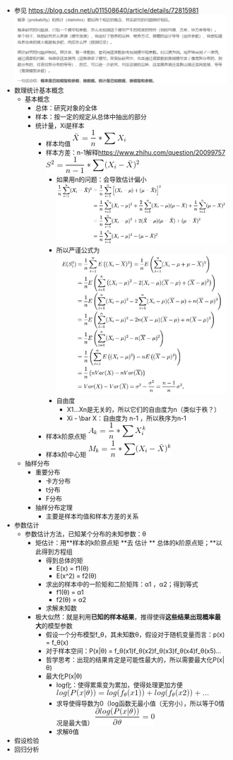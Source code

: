 - 参见  <a  href="https://blog.csdn.net/u011508640/article/details/72815981">https://blog.csdn.net/u011508640/article/details/72815981</a> ![image.jpg](../assets/8951eb2f-83ca-4dad-8b58-9deecd90915b-1115003.jpg)
- 数理统计基本概念
    - 基本概念
        - 总体：研究对象的全体
        - 样本：按一定的规定从总体中抽出的部分
        - 统计量，Xi是样本
            - 样本均值 ![image.jpg](../assets/61b78588-bb5a-4186-a3dd-b960051151d9-1115003.jpg)
            - 样本方差：n-1解释<a  href="https://www.zhihu.com/question/20099757">https://www.zhihu.com/question/20099757</a> ![image.jpg](../assets/7b9759fb-e308-468b-88a0-5e96fd13776c-1115003.jpg)
                - 如果用n的问题：会导致估计偏小 ![image.jpg](../assets/32224027-aff9-43ff-a50c-38175beb3b54-1115003.jpg)
                - 所以严谨公式为 ![image.jpg](../assets/22b24cd0-6786-40bc-8efa-a41c17b005e7-1115003.jpg)
                - 自由度
                    - X1...Xn是无关的，所以它们的自由度为n（类似于秩？）
                    - Xi  -   \bar X：自由度为 n-1 ，所以秩序为n-1
            - 样本k阶原点矩 ![image.jpg](../assets/e2cf0b07-2e8f-4104-b319-7dd644e22cce-1115003.jpg)
            - 样本k阶中心矩 ![image.jpg](../assets/f30cc7fc-6fb9-49f5-b065-3298b53c232d-1115003.jpg)
    - 抽样分布
        - 重要分布
            - 卡方分布
            - t分布
            - F分布
        - 抽样分布定理
            - 主要是样本均值和样本方差的关系
- 参数估计
    - 参数估计方法，已知某个分布的未知参数：θ
        - 矩估计：用**样本的k阶原点矩  **去 估计 ** 总体的k阶原点矩；**以此得到方程组
            -  得到总体的矩
                - E(x) = f1(θ)
                - E(x^2) = f2(θ)
            - 求出的样本中的一阶矩和二阶矩阵：α1 ，α2；得到等式
                - f1(θ) =  α1
                - f2(θ) = α2
            - 求解未知数
        - 极大似然：就是利用**已知的样本结果**，推得使得**这些结果出现概率最大**的模型参数
            - 假设一个分布模型f_θ，其未知数θ，假设对于随机变量而言：p(x) = f_θ(x)
            - 对于样本空间：P(x|θ) = f_θ(x1)f_θ(x2)f_θ(x3)f_θ(x4)f_θ(x5)...
            - 哲学思考：出现的结果肯定是可能性最大的，所以需要最大化P(x|θ)
            - 最大化P(x|θ)
                - log化：使得累乘变为累加，使得处理更加方便 ![image.jpg](../assets/726e4388-bfea-415d-8350-14604a0aa7e1-1115003.jpg)
                - 求导使得导数为0（log函数无最小值（无穷小），所以等于0情况是最大值） ![image.jpg](../assets/47ebe539-fbf1-4dbc-9986-e5dcb1568ea8-1115003.jpg)
                - 求解θ值
- 假设检验
- 回归分析
